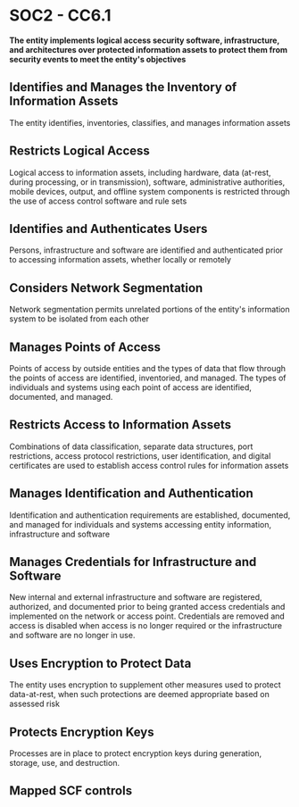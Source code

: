 # SOC2 - CC6.1
**The entity implements logical access security software, infrastructure, and architectures over protected information assets to protect them from security events to meet the entity's objectives**
## Identifies and Manages the Inventory of Information Assets
The entity identifies, inventories, classifies, and manages information assets
## Restricts Logical Access
Logical access to information assets, including hardware, data (at-rest, during processing, or in transmission), software, administrative authorities, mobile devices, output, and offline system components is restricted through the use of access control software and rule sets
## Identifies and Authenticates Users
Persons, infrastructure and software are identified and authenticated prior to accessing information assets, whether locally or remotely
## Considers Network Segmentation
Network segmentation permits unrelated portions of the entity's information system to be isolated from each other
## Manages Points of Access
Points of access by outside entities and the types of data that flow through the points of access are identified, inventoried, and managed. The types of individuals and systems using each point of access are identified, documented, and managed.
## Restricts Access to Information Assets
Combinations of data classification, separate data structures, port restrictions, access protocol restrictions, user identification, and digital certificates are used to establish access control rules for information assets
## Manages Identification and Authentication
Identification and authentication requirements are established, documented, and managed for individuals and systems accessing entity information, infrastructure and software
## Manages Credentials for Infrastructure and Software
New internal and external infrastructure and software are registered, authorized, and documented prior to being granted access credentials and implemented on the network or access point. Credentials are removed and access is disabled when access is no longer required or the infrastructure and software are no longer in use.
## Uses Encryption to Protect Data
The entity uses encryption to supplement other measures used to protect data-at-rest, when such protections are deemed appropriate based on assessed risk
## Protects Encryption Keys
Processes are in place to protect encryption keys during generation, storage, use, and destruction.
## Mapped SCF controls
